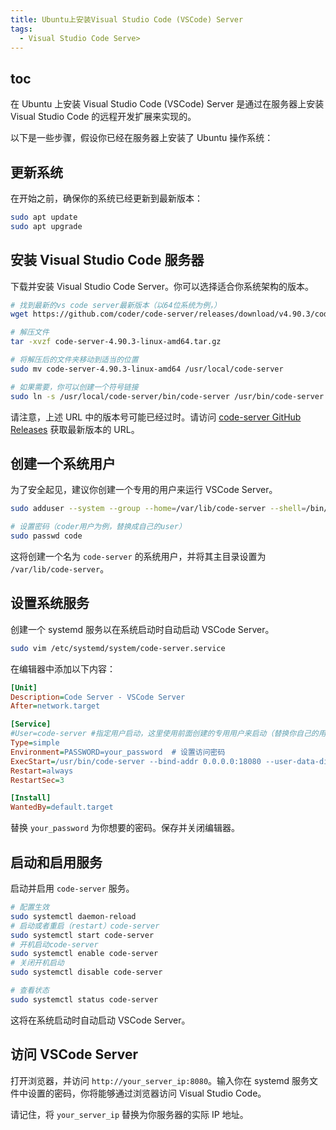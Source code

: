 ```yaml
---
title: Ubuntu上安装Visual Studio Code (VSCode) Server
tags:
  - Visual Studio Code Serve>
---
```


## toc
在 Ubuntu 上安装 Visual Studio Code (VSCode) Server 是通过在服务器上安装 Visual Studio Code 的远程开发扩展来实现的。



以下是一些步骤，假设你已经在服务器上安装了 Ubuntu 操作系统：

## 更新系统
   在开始之前，确保你的系统已经更新到最新版本：

   ```bash
   sudo apt update
   sudo apt upgrade
   ```

## 安装 Visual Studio Code 服务器
   下载并安装 Visual Studio Code Server。你可以选择适合你系统架构的版本。

   ```bash
   # 找到最新的vs code server最新版本（以64位系统为例，）
   wget https://github.com/coder/code-server/releases/download/v4.90.3/code-server-4.90.3-linux-amd64.tar.gz
   
   # 解压文件
   tar -xvzf code-server-4.90.3-linux-amd64.tar.gz
   
   # 将解压后的文件夹移动到适当的位置
   sudo mv code-server-4.90.3-linux-amd64 /usr/local/code-server
   
   # 如果需要，你可以创建一个符号链接
   sudo ln -s /usr/local/code-server/bin/code-server /usr/bin/code-server
   ```

   请注意，上述 URL 中的版本号可能已经过时。请访问 [code-server GitHub Releases](https://github.com/cdr/code-server/releases?ref=gholl.com) 获取最新版本的 URL。

   

## 创建一个系统用户
   为了安全起见，建议你创建一个专用的用户来运行 VSCode Server。

   ```bash
   sudo adduser --system --group --home=/var/lib/code-server --shell=/bin/bash code
   
   # 设置密码（coder用户为例，替换成自己的user）
   sudo passwd code
   ```

   这将创建一个名为 `code-server` 的系统用户，并将其主目录设置为 `/var/lib/code-server`。

## 设置系统服务
   创建一个 systemd 服务以在系统启动时自动启动 VSCode Server。

   ```bash
   sudo vim /etc/systemd/system/code-server.service
   ```

   在编辑器中添加以下内容：

   ```ini
   [Unit]
   Description=Code Server - VSCode Server
   After=network.target
   
   [Service]
   #User=code-server #指定用户启动，这里使用前面创建的专用用户来启动（替换你自己的用户名）
   Type=simple
   Environment=PASSWORD=your_password  # 设置访问密码
   ExecStart=/usr/bin/code-server --bind-addr 0.0.0.0:18080 --user-data-dir /var/lib/code-server --auth password
   Restart=always
   RestartSec=3
   
   [Install]
   WantedBy=default.target
   ```

   替换 `your_password` 为你想要的密码。保存并关闭编辑器。

## 启动和启用服务
   启动并启用 `code-server` 服务。

   ```bash
   # 配置生效
   sudo systemctl daemon-reload
   # 启动或者重启（restart）code-server
   sudo systemctl start code-server
   # 开机启动code-server
   sudo systemctl enable code-server
   # 关闭开机启动
   sudo systemctl disable code-server
   
   # 查看状态
   sudo systemctl status code-server
   ```

   这将在系统启动时自动启动 VSCode Server。

## 访问 VSCode Server
   打开浏览器，并访问 `http://your_server_ip:8080`。输入你在 systemd 服务文件中设置的密码，你将能够通过浏览器访问 Visual Studio Code。

请记住，将 `your_server_ip` 替换为你服务器的实际 IP 地址。

